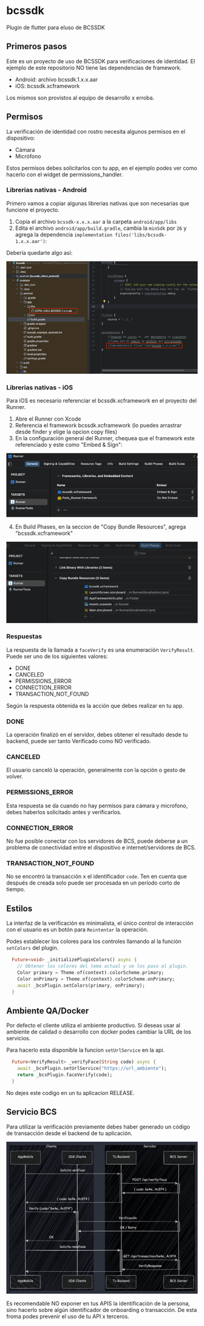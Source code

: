 # bcssdk

Plugin de flutter para eluso de BCSSDK

## Primeros pasos

Este es un proyecto de uso de BCSSDK para verificaciones de identidad.
El ejemplo de este repositorio NO tiene las dependencias de framework.
* Android: archivo bcssdk.1.x.x.aar
* iOS: bcssdk.xcframework

Los mismos son provistos al equipo de desarrollo x erroba.

## Permisos
La verificación de identidad con rostro necesita algunos permisos en el dispositivo:
* Cámara
* Micrófono

Estos permisos debes solicitarlos con tu app, en el ejemplo podes ver como hacerlo con el widget de permissions_handler.

### Librerias nativas - Android

Primero vamos a copiar algunas librerias nativas que son necesarias que funcione el proyecto.

1. Copia el archivo `bcssdk-x.x.x.aar` a la carpeta `android/app/libs`
2. Edita el archivo `android/app/build.gradle`, cambia la `minSdk` por `26` y agrega la dependencia `implementation files('libs/bcssdk-1.x.x.aar')`:

Debería quedarte algo así:

![image_caption](images/android.png)

### Librerias nativas - iOS

Para iOS es necesario referenciar el bcssdk.xcframework en el proyecto del Runner.

1. Abre el Runner con Xcode
2. Referencia el framework bcssdk.xcframework (lo puedes arrastrar desde finder y elige la opcion copy files)
3. En la configuración general del Runner, chequea que el framework este referenciado y este como "Embed & Sign":

![image_caption](images/ios_ref01.png)

4. En Build Phases, en la seccion de "Copy Bundle Resources", agrega "bcssdk.xcframework"

![image_caption](images/ios_ref02.png)

### Respuestas

La respuesta de la llamada a `faceVerify` es una enumeración `VerifyResult`. Puede ser uno de los siguientes valores:

* DONE
* CANCELED
* PERMISSIONS_ERROR
* CONNECTION_ERROR
* TRANSACTION_NOT_FOUND

<aside class="positive">
Según la respuesta obtenida es la acción que debes realizar en tu app.
</aside>

### DONE

La operación finalizó en el servidor, debes obtener el resultado desde tu backend, puede ser tanto Verificado como NO verificado.

### CANCELED

El usuario canceló la operación, generalmente con la opción o gesto de volver.

### PERMISSIONS_ERROR

Esta respuesta se da cuando no hay permisos para cámara y microfono, debes haberlos solicitado antes y verificarlos.

### CONNECTION_ERROR

No fue posible conectar con los servidores de BCS, puede deberse a un problema de conectividad entre el dispositivo e internet/servidores de BCS.

### TRANSACTION_NOT_FOUND

No se encontró la transacción x el identificador `code`. Ten en cuenta que después de creada solo puede ser procesada en un período corto de tiempo.

## Estilos

La interfaz de la verificación es minimalista, el único control de interacción con el usuario es un botón para `Reintentar` la operación.

Podes establecer los colores para los controles llamando al la función `setColors` del plugin.

```dart
  Future<void> _initializePluginColors() async {
    // Obtener los colores del tema actual y se los paso al plugin.
    Color primary = Theme.of(context).colorScheme.primary;
    Color onPrimary = Theme.of(context).colorScheme.onPrimary;
    await _bcsPlugin.setColors(primary, onPrimary);
  }
```

## Ambiente QA/Docker

Por defecto el cliente utiliza el ambiente productivo. Si deseas usar al ambiente de calidad o desarrollo con docker podes cambiar la URL de los servicios.

Para hacerlo esta disponible la funcion `setUrlService` en la api.

```dart
  Future<VerifyResult> _verifyFace(String code) async {
    await _bcsPlugin.setUrlService("https://url_ambiente");
    return _bcsPlugin.faceVerify(code);
  }
```

<aside class="negative">
No dejes este codigo en un tu aplicacion RELEASE.
</aside>

## Servicio BCS

Para utilizar la verificación previamente debes haber generado un código de transacción desde el backend de tu aplicación.

![image_caption](images/app_seq.png)

<aside class="negative">
Es recomendable NO exponer en tus APIS la identificación de la persona, sino hacerlo sobre algún identificador de onboarding o transacción. De esta froma podes prevenir el uso de tu API x terceros.
</aside>

